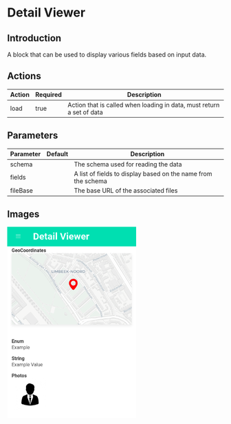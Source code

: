 # Detail Viewer

## Introduction

A block that can be used to display various fields based on input data.

## Actions

| Action | Required | Description                                                           |
| ------ | -------- | --------------------------------------------------------------------- |
| load   | true     | Action that is called when loading in data, must return a set of data |

## Parameters

| Parameter | Default | Description                                                   |
| --------- | ------- | ------------------------------------------------------------- |
| schema    |         | The schema used for reading the data                          |
| fields    |         | A list of fields to display based on the name from the schema |
| fileBase  |         | The base URL of the associated files                          |

## Images

<a href="../images/detail-viewer.png"  target="_blank"><img src="../images/detail-viewer.png" style="width: 300px" /></a>
